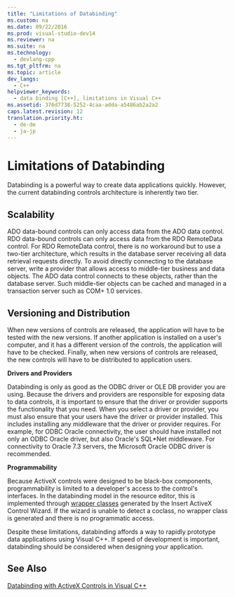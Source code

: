 ```yaml
---
title: "Limitations of Databinding"
ms.custom: na
ms.date: 09/22/2016
ms.prod: visual-studio-dev14
ms.reviewer: na
ms.suite: na
ms.technology: 
  - devlang-cpp
ms.tgt_pltfrm: na
ms.topic: article
dev_langs: 
  - C++
helpviewer_keywords: 
  - data binding [C++], limitations in Visual C++
ms.assetid: 376d7738-5252-4caa-adda-a5486ab2a2a2
caps.latest.revision: 12
translation.priority.ht: 
  - de-de
  - ja-jp
---
```

# Limitations of Databinding
Databinding is a powerful way to create data applications quickly. However, the current databinding controls architecture is inherently two tier.  
  
## Scalability  
 ADO data-bound controls can only access data from the ADO data control. RDO data-bound controls can only access data from the RDO RemoteData control. For RDO RemoteData control, there is no workaround but to use a two-tier architecture, which results in the database server receiving all data retrieval requests directly. To avoid directly connecting to the database server, write a provider that allows access to middle-tier business and data objects. The ADO data control connects to these objects, rather than the database server. Such middle-tier objects can be cached and managed in a transaction server such as COM+ 1.0 services.  
  
## Versioning and Distribution  
 When new versions of controls are released, the application will have to be tested with the new versions. If another application is installed on a user's computer, and it has a different version of the controls, the application will have to be checked. Finally, when new versions of controls are released, the new controls will have to be distributed to application users.  
  
 **Drivers and Providers**  
  
 Databinding is only as good as the ODBC driver or OLE DB provider you are using. Because the drivers and providers are responsible for exposing data to data controls, it is important to ensure that the driver or provider supports the functionality that you need. When you select a driver or provider, you must also ensure that your users have the driver or provider installed. This includes installing any middleware that the driver or provider requires. For example, for ODBC Oracle connectivity, the user should have installed not only an ODBC Oracle driver, but also Oracle's SQL*Net middleware. For connectivity to Oracle 7.3 servers, the Microsoft Oracle ODBC driver is recommended.  
  
 **Programmability**  
  
 Because ActiveX controls were designed to be black-box components, programmability is limited to a developer's access to the control's interfaces. In the databinding model in the resource editor, this is implemented through [wrapper classes](../vs140/wrapper-classes.md) generated by the Insert ActiveX Control Wizard. If the wizard is unable to detect a coclass, no wrapper class is generated and there is no programmatic access.  
  
 Despite these limitations, databinding affords a way to rapidly prototype data applications using Visual C++. If speed of development is important, databinding should be considered when designing your application.  
  
## See Also  
 [Databinding with ActiveX Controls in Visual C++](../vs140/databinding-with-activex-controls-in-visual-c--.md)